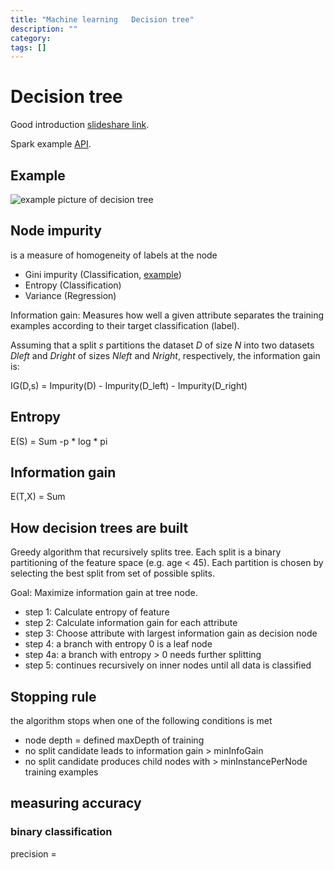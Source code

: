 ```yaml
---
title: "Machine learning   Decision tree"
description: ""
category: 
tags: []
---
```



# Decision tree

Good introduction [slideshare link](http://www.slideshare.net/khusuma/decision-tree-and-random-forest).

Spark example [API](http://spark.apache.org/docs/latest/mllib-decision-tree.html).

## Example
![example picture of decision tree](http://web.fhnw.ch/personenseiten/taoufik.nouri/Data%20Mining/Course/Course3/DM-Par1.gif?raw=true)

## Node impurity
is a measure of homogeneity of labels at the node

* Gini impurity (Classification, [example]()) 
* Entropy (Classification)
* Variance (Regression)

Information gain:
Measures how well a given attribute separates the training examples according to their target classification (label).

Assuming that a split *s* partitions the dataset *D* of size *N* into two datasets *Dleft* and *Dright* of sizes *Nleft* and *Nright*, respectively, the information gain is:

IG(D,s) = Impurity(D) - Impurity(D_left) - Impurity(D_right)

## Entropy
E(S) = Sum -p * log * pi

## Information gain
E(T,X) = Sum

## How decision trees are built
Greedy algorithm that recursively splits tree. Each split is a binary partitioning of the feature space (e.g. age < 45).
Each partition is chosen by selecting the best split from set of possible splits.

Goal: Maximize information gain at tree node.


* step 1: Calculate entropy of feature
* step 2: Calculate information gain for each attribute
* step 3: Choose attribute with largest information gain as decision node
* step 4: a branch with entropy 0 is a leaf node
* step 4a: a branch with entropy > 0 needs further splitting
* step 5: continues recursively on inner nodes until all data is classified	


## Stopping rule
the algorithm stops when one of the following conditions is met


* node depth = defined maxDepth of training
* no split candidate leads to information gain > minInfoGain
* no split candidate produces child nodes with > minInstancePerNode training examples


## measuring accuracy
### binary classification 

precision = 

